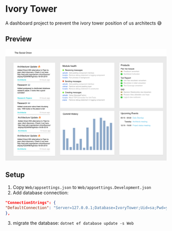 # Ivory Tower
A dashboard project to prevent the ivory tower position of us architects 😅

## Preview
![Preview](./preview.png)

## Setup
1. Copy `Web/appsettings.json` to `Web/appsettings.Development.json`
2. Add database connection:
```json
"ConnectionStrings": {
"DefaultConnection": "Server=127.0.0.1;Database=IvoryTower;Uid=sa;Pwd=yourStrong(!)Password;"
},
```
3. migrate the database: `dotnet ef database update -s Web`